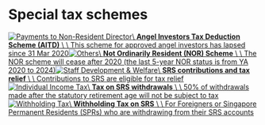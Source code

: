 # Special tax schemes

[![Payments to Non-Resident Director](https://www.iras.gov.sg/images/default-source/illustrations-png/payments-to-non-resident-director.png?sfvrsn=ce763449_3)\\
**Angel Investors Tax Deduction Scheme (AITD)** \\
\\
This scheme for approved angel investors has lapsed since 31 Mar 2020](https://www.iras.gov.sg/taxes/individual-income-tax/basics-of-individual-income-tax/special-tax-schemes/angel-investors-tax-deduction-scheme-(aitd))[![Others](https://www.iras.gov.sg/images/default-source/illustrations-png/others.png?sfvrsn=791bbf3f_3)\\
**Not Ordinarily Resident (NOR) Scheme** \\
\\
The NOR scheme will cease after 2020 (the last 5-year NOR status is from YA 2020 to 2024)](https://www.iras.gov.sg/taxes/individual-income-tax/basics-of-individual-income-tax/special-tax-schemes/not-ordinarily-resident-(nor)-scheme)[![Staff Development & Welfare](https://www.iras.gov.sg/images/default-source/illustrations-png/staff-development-welfare.png?sfvrsn=715290c4_3)\\
**SRS contributions and tax relief** \\
\\
Contributions to SRS are eligible for tax relief](https://www.iras.gov.sg/taxes/individual-income-tax/basics-of-individual-income-tax/special-tax-schemes/srs-contributions)[![Individual Income Tax](https://www.iras.gov.sg/images/default-source/illustrations-png/individual-income-tax.png?sfvrsn=95435591_3)\\
**Tax on SRS withdrawals** \\
\\
50% of withdrawals made after the statutory retirement age will not be subject to tax](https://www.iras.gov.sg/taxes/individual-income-tax/basics-of-individual-income-tax/special-tax-schemes/tax-on-srs-withdrawals)[![Withholding Tax](https://www.iras.gov.sg/images/default-source/illustrations-png/withholding-tax.png?sfvrsn=1be42d79_3)\\
**Withholding Tax on SRS** \\
\\
For Foreigners or Singapore Permanent Residents (SPRs) who are withdrawing from their SRS accounts](https://www.iras.gov.sg/taxes/individual-income-tax/basics-of-individual-income-tax/special-tax-schemes/tax-on-srs-withdrawals#title13)
